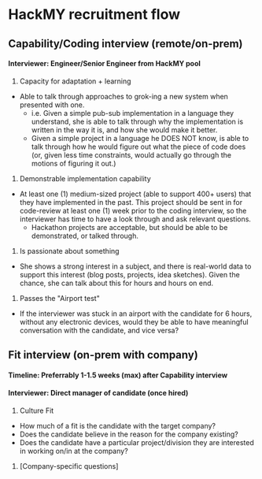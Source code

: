 HackMY recruitment flow
=======================

## Capability/Coding interview (remote/on-prem)
#### Interviewer: Engineer/Senior Engineer from HackMY pool

1. Capacity for adaptation + learning
  - Able to talk through approaches to grok-ing a new system when presented with one.
    - i.e. Given a simple pub-sub implementation in a language they understand, she is able to talk through why the implementation is written in the way it is, and how she would make it better.
    - Given a simple project in a language he DOES NOT know, is able to talk through how he would figure out what the piece of code does (or, given less time constraints, would actually go through the motions of figuring it out.)
1. Demonstrable implementation capability
  - At least one (1) medium-sized project (able to support 400+ users) that they have implemented in the past. This project should be sent in for code-review at least one (1) week prior to the coding interview, so the interviewer has time to have a look through and ask relevant questions.
    - Hackathon projects are acceptable, but should be able to be demonstrated, or talked through.
1. Is passionate about something
  - She shows a strong interest in a subject, and there is real-world data to support this interest (blog posts, projects, idea sketches). Given the chance, she can talk about this for hours and hours on end.
1. Passes the "Airport test"
  - If the interviewer was stuck in an airport with the candidate for 6 hours, without any electronic devices, would they be able to have meaningful conversation with the candidate, and vice versa?

## Fit interview (on-prem with company)
#### Timeline: Preferrably 1-1.5 weeks (max) after Capability interview
#### Interviewer: Direct manager of candidate (once hired)

1. Culture Fit
  - How much of a fit is the candidate with the target company?
  - Does the candidate believe in the reason for the company existing?
  - Does the candidate have a particular project/division they are interested in working on/in at the company?
1. [Company-specific questions]
